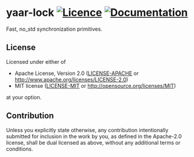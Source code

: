 yaar-lock
[![Licence](https://img.shields.io/badge/license-MIT%20or%20Apache-blue.svg)](#License)
[![Documentation](https://docs.rs/yaar-lock/badge.svg)](https://docs.rs/yaar-lock/)
====

Fast, no_std synchronization primitives.

## License

Licensed under either of

 * Apache License, Version 2.0
   ([LICENSE-APACHE](LICENSE-APACHE) or http://www.apache.org/licenses/LICENSE-2.0)
 * MIT license
   ([LICENSE-MIT](LICENSE-MIT) or http://opensource.org/licenses/MIT)

at your option.

## Contribution

Unless you explicitly state otherwise, any contribution intentionally submitted
for inclusion in the work by you, as defined in the Apache-2.0 license, shall be
dual licensed as above, without any additional terms or conditions.